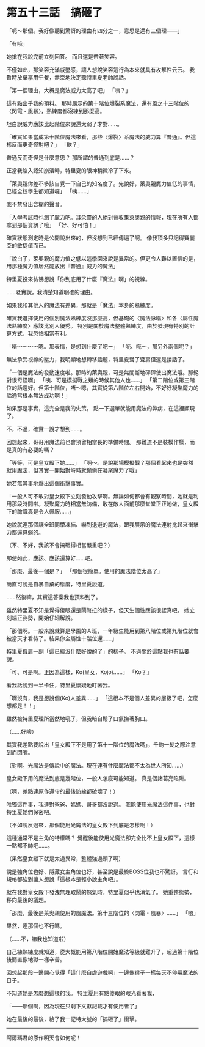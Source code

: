 # 第五十三話　搞砸了

「呃～那個。我好像聽到驚訝的理由有四分之一，意思是還有三個理——」

「有哦」

她搶在我說完前立刻回答。
而且還是帶著笑容。

不僅如此，那笑容充滿威壓感，讓人想說笑容這行為本來就具有攻擊性云云。
我暫時放棄享用午餐，無奈地決定聽特里夏老師說話。

「第一個理由，大概是魔法威力太高了吧」
「咦？」

這有點出乎我的預料。
那時展示的第十階位爆裂系魔法，還有風之十三階位的〈閃電・風暴〉，熟練度都沒練到那麼高。

坦白說威力應該比起階位來說還太弱了才對……。

「確實如果當成第十階位魔法來看，那些〈爆裂〉系魔法的威力算『普通』。但這樣反而更奇怪對吧？」
「欸？」

普通反而奇怪是什麼意思？
那所謂的普通到底是……？

正當我陷入認知崩潰時，特里夏的眼神稍微冷了下來。

「萊奧親你差不多該自覺一下自己的知名度了。先說好，萊奧親魔力值低的事情，已經全校學生都知道囉」
「咦……」

我不禁發出含糊的聲音。

「入學考試時也測了魔力吧。耳朵靈的人絕對會收集萊奧親的情報，現在所有人都拿到那個資訊了哦」
「好、好可怕！」

確實狀態測定時是公開說出來的，但沒想到已經傳遍了啊。
像我頂多只記得賽麗亞的敏捷值而已。

「說白了，萊奧親的魔力值之低以這學園來說是異常的。但更令人難以置信的是，用那種魔力值居然能放出『普通』威力的魔法」

特里夏投來彷彿想說「你到底用了什麼『魔法』啊」的視線。

……老實說，我清楚知道明確的理由。

如果我和其他人的魔法有差異，那就是「魔法」本身的熟練度。

確實我選擇使用的個別魔法熟練度沒那麼高，但基礎的〈魔法詠唱〉和各〈屬性魔法熟練度〉應該比別人優秀。
特別是關於魔法整體熟練度，由於發現有特別的計算方式，我恐怕相當有利。

「唔～～～～嗯。那表情，是想到什麼了吧ー」
「呃、呃～，那另外兩個呢？」

無法承受視線的壓力，我明顯地想轉移話題，特里夏聳了聳肩但還是接話了。

「一個是魔法的發動速度啦。那時的萊奧親，可是無間斷地砰砰使出魔法哦。那絕對很奇怪啊」
「咦、可是模擬戰之類的時候其他人也……」
「第二階位或第三階位的話還好。但第十階位，唔～嗯，其實從第六階位左右開始，不好好凝聚魔力的話通常根本無法成功啊！」

如果那是事實，這完全是我的失策。
點一下選單就能用魔法的弊病，在這裡顯現了。

不，不過，確實一說才想到……。

回想起來，哥哥用魔法前也會預留相當長的準備時間。
那難道不是裝模作樣，而是真的有必要的嗎？

「等等，可是皇女殿下她……」
「啊～。是說那場模擬戰？那個看起來也是突然就用魔法，但其實一開始對峙時就偷偷在凝聚魔力了哦」

她若無其事地爆出這個衝擊事實。

「一般人可不敢對皇女殿下立刻發動攻擊啊。無論如何都會有觀察時間，她就是利用那段時間啦。凝聚魔力時相當無防備，敢在敵人面前那麼堂堂正正地做，皇女殿下的膽識真是令人佩服……」

她說就連那個讓全班同學凍結、嚇到退避的魔法，跟我展示的魔法連射比起來衝擊力都還算弱的。

（不、不好，我該不會搞砸得相當嚴重吧？）

即使如此，應該、應該還算好……吧。

「那麼，最後一個是？」
「那個很簡單。使用的魔法階位太高了」

簡直可說是自暴自棄的態度，特里夏說道。

……然後嘛，其實這答案我也預料到了。

雖然特里夏不知是覺得傻眼還是鬧彆扭的樣子，但天生個性應該很認真吧。
她立刻端正姿勢，開始仔細解說。

「那個啊。一般來說就算是學園的Ａ班，一年級生能用到第八階位或第九階位就會被當天才看待了。結果你全屬性十階位還……」

特里夏聳肩一副「這已經沒什麼好說的了」的樣子。
不過關於這點我也有話要說。

「可、可是啊。正因為這樣，Ko(皇女，Kojo)......」
「Ko？」

看我話說到一半卡住，特里夏懷疑地盯著我。

「啊沒有，我是想說個(Ko)人差異……」
「這根本不是個人差異的層級了吧，怎麼想都是！！」

雖然被特里夏理所當然地吼了，但我暗自鬆了口氣撫著胸口。

（……好險）

其實我差點要說出「皇女殿下不是用了第十一階位的魔法嗎」，千鈞一髮之際注意到而閉嘴。

（對啊。光魔法是傳說中的魔法。現在連有什麼魔法都不太為世人所知……）

皇女殿下用的魔法到底是幾階位，一般人怎麼可能知道。
真是個諸葛亮陷阱。

（啊，差點連原作遵守的最後防線都破壞了！）

唯獨這件事，我連對爸爸、媽媽、哥哥都沒說過。
我能使用光魔法這件事，也對特里夏她們保密吧。

（不如說反過來，那個能用光魔法的皇女殿下到底是怎樣啊！）

這種通常不是主角的特權嗎？
覺醒後能使用光魔法卻完全比不上皇女殿下，這樣一點都不帥吧……。

（果然皇女殿下就是太過異常，整體強過頭了啊）

說是強角位也好、隱藏女主角位也好，甚至說是最終BOSS位我也不驚訝。
言行和規格都強到讓人想說「這根本是輕小說主角吧」。

就在我對皇女殿下發洩無理取鬧的怒氣時，特里夏似乎也消氣了。
她重整態勢，移向最後的議題。

「那麼，最後是萊奧親使用的風魔法。第十三階位的〈閃電・風暴〉……」
「嗯」

果然，連那個也不行嗎。

（……不，嘛我也知道啦）

自己練熟練度就知道，從大概能用第八階位開始魔法等級就難升了，超過第十階位後簡直像地獄一樣辛苦。

回想起那段一邊開心覺得「這什麼自虐遊戲啊」一邊像猴子一樣每天不停用魔法的日子。

不知道她是怎麼想這樣的我。
特里夏用有點傻眼的眼光看著我，

「——那個啊，因為現在只剩下文獻記載才有使用者了」

她在最後的最後，給了我一記特大號的「搞砸了」衝擊。

---

阿爾瑪君的原作明天會如何呢！